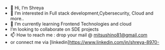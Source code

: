 - 👋 Hi, I’m Shreya
- 👀 I’m interested in Full stack development,Cybersecurity, Cloud and more..
- 🌱 I’m currently learning Frontend Technologies and cloud
-  I’m looking to collaborate on SDE projects
- 📫 How to reach me : drop your mail @ mitsushino81@gmail.com
- or connect me via [linkedin]https://www.linkedin.com/in/shreya-8970-
